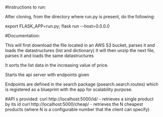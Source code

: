 #Instructions to run:


After cloning, 
from the directory where run.py is present, do the following:

export FLASK_APP=run.py;
flask run --host=0.0.0.0

#Documentation:

This will first download the file located in an AWS S3 bucket, parses it and loads the datastructures (list and dictionary)
It will then unzip the next file, parses it and loads the same datastructures

It sorts the list data in the increasing value of price.

Starts the api server with endpoints given

Endpoints are defined in the search package (psearch.search.routes) which is registered as a blueprint with the app for scalability purpose.

#API s provided:
 curl  http://localhost:5000/id/<id> - retrieves a single product by its id
 curl  http://localhost:5000/cheap/<n> - retrieves the N cheapest products (where N is a configurable number that the client can specify)

